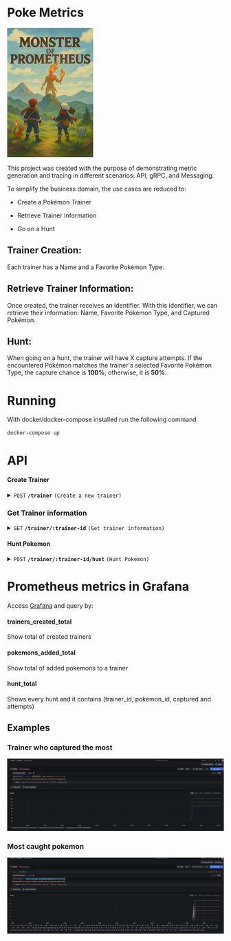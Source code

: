 # Poke Metrics
![Cover](./cover.png "Cover" )

This project was created with the purpose of demonstrating metric generation and tracing in different scenarios: API, gRPC, and Messaging.

To simplify the business domain, the use cases are reduced to:

- Create a Pokémon Trainer

- Retrieve Trainer Information

- Go on a Hunt

## Trainer Creation:
Each trainer has a Name and a Favorite Pokémon Type.

## Retrieve Trainer Information:
Once created, the trainer receives an identifier. With this identifier, we can retrieve their information: Name, Favorite Pokémon Type, and Captured Pokémon.

## Hunt:
When going on a hunt, the trainer will have X capture attempts.
If the encountered Pokémon matches the trainer's selected Favorite Pokémon Type, the capture chance is **100%**; otherwise, it is **50%**.


# Running
With docker/docker-compose installed run the following command 

```
docker-compose up 
```

# API

#### Create Trainer

<details>
 <summary><code>POST</code> <code><b>/trainer</b></code> <code>(Create a new trainer)</code></summary>

##### Parameters

> | name      |  type     | data type               | description                                                           |
> |-----------|-----------|-------------------------|-----------------------------------------------------------------------|
> | name      |  required | string                  | Trainer's name                                                        |
> | favorite_pokemon_type | optional                | Trainer's Favorite Pokemon type | When hunting favorite types, there is a 100% chance of successful capture |

##### Responses

> | http code     | content-type                      | response                                                            |
> |---------------|-----------------------------------|---------------------------------------------------------------------|
> | `200`         | `application/json`                | `{"id": uuid, "name": string, "favorite_pokemon_type": string, pokemons []Pokemon {"id": int32, "name": string, "pokemon-types": []string} }`                                      |
> | `400`         | `application/json`                | `{"error": string, "message": string, "code": int}`                            |
> | `500`         | `application/json`                | ``
</details>

### Get Trainer information
<details>
 <summary><code>GET</code> <code><b>/trainer/:trainer-id</b></code> <code>(Get trainer information)</code></summary>

 ##### Parameters

> | name      |  type     | data type               | description                                                           |
> |-----------|-----------|-------------------------|-----------------------------------------------------------------------|
> | trainer-id|  required | uuid                    | Trainer's Identifier                                                  |

##### Responses

> | http code     | content-type                      | response                                                            |
> |---------------|-----------------------------------|---------------------------------------------------------------------|
> | `200`         | `application/json`                | `{"id": uuid, "name": string, "favorite_pokemon_type": string, pokemons []Pokemon {"id": int32, "name": string, "pokemon-types": []string} }`                                                       |
> | `404`         | `application/json`                | `{"error": string, "message": string, "code": int}`                 |

</details>

#### Hunt Pokemon

<details>
 <summary><code>POST</code> <code><b>/trainer/:trainer-id/hunt</b></code> <code>(Hunt Pokemon)</code></summary>

##### Parameters

> | name      |  type     | data type               | description                                                           |
> |-----------|-----------|-------------------------|-----------------------------------------------------------------------|
> | trainer-id|  required | uuid                    | Trainer's Identifier                                                  |

##### Responses

> | http code     | content-type                      | response                                                            |
> |---------------|-----------------------------------|---------------------------------------------------------------------|
> | `201`         | `application/json`                | ``                                      |
> | `500`         | `application/json`                | ``

</details>


# Prometheus metrics in Grafana
Access [Grafana](http://localhost:3000) and query by:

#### trainers_created_total
Show total of created trainers

#### pokemons_added_total
Show total of added pokemons to a trainer

#### hunt_total
Shows every hunt and it contains (trainer_id, pokemon_id, captured and attempts)



## Examples

### Trainer who captured the most
![Trainer who captured the most](m1.png)

### Most caught pokemon 
![Most caught pokemon ](m2.png)
